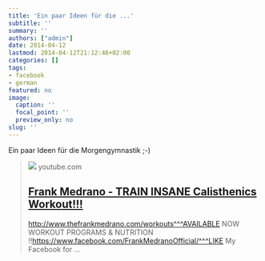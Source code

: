 ```yaml
---
title: 'Ein paar Ideen für die ...'
subtitle: ''
summary: ''
authors: ["admin"]
date: 2014-04-12
lastmod: 2014-04-12T21:12:46+02:00
categories: []
tags:
- facebook
- german
featured: no
image:
  caption: ''
  focal_point: ''
  preview_only: no
slug: ''
---
```

Ein paar Ideen für die Morgengymnastik ;-)
> [![](https://i.ytimg.com/vi/mvJHw64fxgQ/hqdefault.jpg)](https://www.youtube.com/watch?v=mvJHw64fxgQ)
> youtube.com
> ## [Frank Medrano - TRAIN INSANE Calisthenics Workout!!!](https://www.youtube.com/watch?v=mvJHw64fxgQ)
>
>http://www.thefrankmedrano.com/workouts^^^AVAILABLE NOW WORKOUT PROGRAMS & NUTRITION !!https://www.facebook.com/FrankMedranoOfficial/^^^LIKE My Facebook for ...


